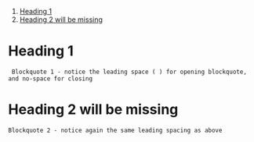 
<!-- MarkdownTOC -->

1. [Heading 1](#heading-1)
1. [Heading 2 will be missing](#heading-2-will-be-missing)

<!-- /MarkdownTOC -->

<a name="heading-1"></a>
# Heading 1
 ```
  Blockquote 1 - notice the leading space ( ) for opening blockquote, and no-space for closing
```

<a name="heading-2-will-be-missing"></a>
# Heading 2 will be missing
 ```
 Blockquote 2 - notice again the same leading spacing as above
```
